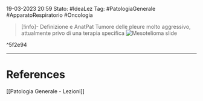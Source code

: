 19-03-2023 20:59
Stato: #IdeaLez
Tag: #PatologiaGenerale #ApparatoRespiratorio #Oncologia


>[!info]- Definizione e AnatPat
> Tumore delle pleure molto aggressivo, attualmente privo di una terapia specifica
>![Mesotelioma slide](https://www.mdpi.com/diagnostics/diagnostics-10-00555/article_deploy/html/images/diagnostics-10-00555-g001.png)

^5f2e94




---
# References 

[[Patologia Generale - Lezioni]]
